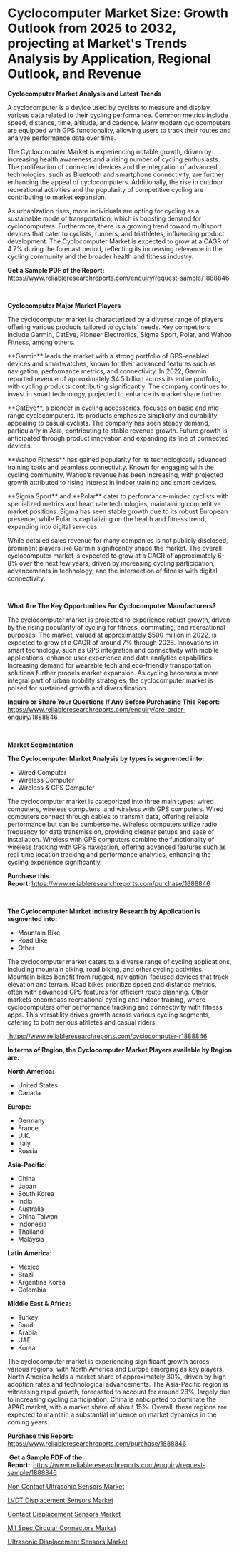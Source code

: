 <p><h1>Cyclocomputer Market Size: Growth Outlook from 2025 to 2032, projecting at Market's Trends Analysis by Application, Regional Outlook, and Revenue</h1></p><p><strong>Cyclocomputer Market Analysis and Latest Trends</strong></p>
<p><p>A cyclocomputer is a device used by cyclists to measure and display various data related to their cycling performance. Common metrics include speed, distance, time, altitude, and cadence. Many modern cyclocomputers are equipped with GPS functionality, allowing users to track their routes and analyze performance data over time. </p><p>The Cyclocomputer Market is experiencing notable growth, driven by increasing health awareness and a rising number of cycling enthusiasts. The proliferation of connected devices and the integration of advanced technologies, such as Bluetooth and smartphone connectivity, are further enhancing the appeal of cyclocomputers. Additionally, the rise in outdoor recreational activities and the popularity of competitive cycling are contributing to market expansion. </p><p>As urbanization rises, more individuals are opting for cycling as a sustainable mode of transportation, which is boosting demand for cyclocomputers. Furthermore, there is a growing trend toward multisport devices that cater to cyclists, runners, and triathletes, influencing product development. The Cyclocomputer Market is expected to grow at a CAGR of 4.7% during the forecast period, reflecting its increasing relevance in the cycling community and the broader health and fitness industry.</p></p>
<p><strong>Get a Sample PDF of the Report:&nbsp;</strong> <a href="https://www.reliableresearchreports.com/enquiry/request-sample/1888846?utm_campaign=32&utm_medium=2&utm_source=Github&utm_content=ia&utm_term=11022025&utm_id=cyclocomputer">https://www.reliableresearchreports.com/enquiry/request-sample/1888846</a></p>
<p>&nbsp;</p>
<p><strong>Cyclocomputer Major Market Players</strong></p>
<p><p>The cyclocomputer market is characterized by a diverse range of players offering various products tailored to cyclists' needs. Key competitors include Garmin, CatEye, Pioneer Electronics, Sigma Sport, Polar, and Wahoo Fitness, among others.</p><p>**Garmin** leads the market with a strong portfolio of GPS-enabled devices and smartwatches, known for their advanced features such as navigation, performance metrics, and connectivity. In 2022, Garmin reported revenue of approximately $4.5 billion across its entire portfolio, with cycling products contributing significantly. The company continues to invest in smart technology, projected to enhance its market share further.</p><p>**CatEye**, a pioneer in cycling accessories, focuses on basic and mid-range cyclocomputers. Its products emphasize simplicity and durability, appealing to casual cyclists. The company has seen steady demand, particularly in Asia, contributing to stable revenue growth. Future growth is anticipated through product innovation and expanding its line of connected devices.</p><p>**Wahoo Fitness** has gained popularity for its technologically advanced training tools and seamless connectivity. Known for engaging with the cycling community, Wahoo’s revenue has been increasing, with projected growth attributed to rising interest in indoor training and smart devices.</p><p>**Sigma Sport** and **Polar** cater to performance-minded cyclists with specialized metrics and heart rate technologies, maintaining competitive market positions. Sigma has seen stable growth due to its robust European presence, while Polar is capitalizing on the health and fitness trend, expanding into digital services.</p><p>While detailed sales revenue for many companies is not publicly disclosed, prominent players like Garmin significantly shape the market. The overall cyclocomputer market is expected to grow at a CAGR of approximately 6-8% over the next few years, driven by increasing cycling participation, advancements in technology, and the intersection of fitness with digital connectivity.</p></p>
<p>&nbsp;</p>
<p><strong>What Are The Key Opportunities For Cyclocomputer Manufacturers?</strong></p>
<p><p>The cyclocomputer market is projected to experience robust growth, driven by the rising popularity of cycling for fitness, commuting, and recreational purposes. The market, valued at approximately $500 million in 2022, is expected to grow at a CAGR of around 7% through 2028. Innovations in smart technology, such as GPS integration and connectivity with mobile applications, enhance user experience and data analytics capabilities. Increasing demand for wearable tech and eco-friendly transportation solutions further propels market expansion. As cycling becomes a more integral part of urban mobility strategies, the cyclocomputer market is poised for sustained growth and diversification.</p></p>
<p><strong>Inquire or Share Your Questions If Any Before Purchasing This Report:</strong> <a href="https://www.reliableresearchreports.com/enquiry/pre-order-enquiry/1888846?utm_campaign=32&utm_medium=2&utm_source=Github&utm_content=ia&utm_term=11022025&utm_id=cyclocomputer">https://www.reliableresearchreports.com/enquiry/pre-order-enquiry/1888846</a></p>
<p>&nbsp;</p>
<p><strong>Market Segmentation</strong></p>
<p><strong>The Cyclocomputer Market Analysis by types is segmented into:</strong></p>
<p><ul><li>Wired Computer</li><li>Wireless Computer</li><li>Wireless & GPS Computer</li></ul></p>
<p><p>The cyclocomputer market is categorized into three main types: wired computers, wireless computers, and wireless with GPS computers. Wired computers connect through cables to transmit data, offering reliable performance but can be cumbersome. Wireless computers utilize radio frequency for data transmission, providing cleaner setups and ease of installation. Wireless with GPS computers combine the functionality of wireless tracking with GPS navigation, offering advanced features such as real-time location tracking and performance analytics, enhancing the cycling experience significantly.</p></p>
<p><strong>Purchase this Report:&nbsp;</strong><a href="https://www.reliableresearchreports.com/purchase/1888846?utm_campaign=32&utm_medium=2&utm_source=Github&utm_content=ia&utm_term=11022025&utm_id=cyclocomputer">https://www.reliableresearchreports.com/purchase/1888846</a></p>
<p>&nbsp;</p>
<p><strong>The Cyclocomputer Market Industry Research by Application is segmented into:</strong></p>
<p><ul><li>Mountain Bike</li><li>Road Bike</li><li>Other</li></ul></p>
<p><p>The cyclocomputer market caters to a diverse range of cycling applications, including mountain biking, road biking, and other cycling activities. Mountain bikes benefit from rugged, navigation-focused devices that track elevation and terrain. Road bikes prioritize speed and distance metrics, often with advanced GPS features for efficient route planning. Other markets encompass recreational cycling and indoor training, where cyclocomputers offer performance tracking and connectivity with fitness apps. This versatility drives growth across various cycling segments, catering to both serious athletes and casual riders.</p></p>
<p><a href="https://www.reliableresearchreports.com/cyclocomputer-r1888846?utm_campaign=32&utm_medium=2&utm_source=Github&utm_content=ia&utm_term=11022025&utm_id=cyclocomputer">&nbsp;https://www.reliableresearchreports.com/cyclocomputer-r1888846</a></p>
<p><strong>In terms of Region, the Cyclocomputer Market Players available by Region are:</strong></p>
<p>
    <p> <strong> North America: </strong>
        <ul>
            <li>United States</li>
            <li>Canada</li>
        </ul>
        </p> 
    <p> <strong> Europe: </strong>
        <ul>
            <li>Germany</li>
            <li>France</li>
            <li>U.K.</li>
            <li>Italy</li>
            <li>Russia</li>
        </ul>
        </p> 
    <p> <strong> Asia-Pacific: </strong>
        <ul>
            <li>China</li>
            <li>Japan</li>
            <li>South Korea</li>
            <li>India</li>
            <li>Australia</li>
            <li>China Taiwan</li>
            <li>Indonesia</li>
            <li>Thailand</li>
            <li>Malaysia</li>
        </ul>
        </p> 
    <p> <strong> Latin America: </strong>
        <ul>
            <li>Mexico</li>
            <li>Brazil</li>
            <li>Argentina Korea</li>
            <li>Colombia</li>
        </ul>
        </p> 
    <p> <strong> Middle East & Africa: </strong>
        <ul>
            <li>Turkey</li>
            <li>Saudi</li>
            <li>Arabia</li>
            <li>UAE</li>
            <li>Korea</li>
        </ul>
    </p>
    </p>
<p><p>The cyclocomputer market is experiencing significant growth across various regions, with North America and Europe emerging as key players. North America holds a market share of approximately 30%, driven by high adoption rates and technological advancements. The Asia-Pacific region is witnessing rapid growth, forecasted to account for around 28%, largely due to increasing cycling participation. China is anticipated to dominate the APAC market, with a market share of about 15%. Overall, these regions are expected to maintain a substantial influence on market dynamics in the coming years.</p></p>
<p><strong>Purchase this Report: </strong><a href="https://www.reliableresearchreports.com/purchase/1888846?utm_campaign=32&utm_medium=2&utm_source=Github&utm_content=ia&utm_term=11022025&utm_id=cyclocomputer">https://www.reliableresearchreports.com/purchase/1888846</a></p>
<p>&nbsp;<strong>Get a Sample PDF of the Report:&nbsp;&nbsp;</strong><a href="https://www.reliableresearchreports.com/enquiry/request-sample/1888846?utm_campaign=32&utm_medium=2&utm_source=Github&utm_content=ia&utm_term=11022025&utm_id=cyclocomputer">https://www.reliableresearchreports.com/enquiry/request-sample/1888846</a></p>
<p><strong></strong></p>
<p><p><a href="https://github.com/achuoheatly/Market-Research-Report-List-1/blob/main/non-contact-ultrasonic-sensors-market.md?utm_campaign=32&utm_medium=2&utm_source=Github&utm_content=ia&utm_term=11022025&utm_id=cyclocomputer">Non Contact Ultrasonic Sensors Market</a></p><p><a href="https://github.com/spoorsusama/Market-Research-Report-List-1/blob/main/lvdt-displacement-sensors-market.md?utm_campaign=32&utm_medium=2&utm_source=Github&utm_content=ia&utm_term=11022025&utm_id=cyclocomputer">LVDT Displacement Sensors Market</a></p><p><a href="https://github.com/azorrotutus/Market-Research-Report-List-1/blob/main/contact-displacement-sensors-market.md?utm_campaign=32&utm_medium=2&utm_source=Github&utm_content=ia&utm_term=11022025&utm_id=cyclocomputer">Contact Displacement Sensors Market</a></p><p><a href="https://github.com/calfiltinor/Market-Research-Report-List-1/blob/main/mil-spec-circular-connectors-market.md?utm_campaign=32&utm_medium=2&utm_source=Github&utm_content=ia&utm_term=11022025&utm_id=cyclocomputer">Mil Spec Circular Connectors Market</a></p><p><a href="https://github.com/tandiapannas/Market-Research-Report-List-1/blob/main/ultrasonic-displacement-sensors-market.md?utm_campaign=32&utm_medium=2&utm_source=Github&utm_content=ia&utm_term=11022025&utm_id=cyclocomputer">Ultrasonic Displacement Sensors Market</a></p></p>